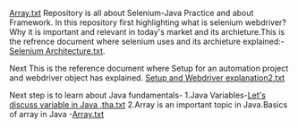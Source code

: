 [Array.txt](https://github.com/user-attachments/files/17228319/Array.txt)
Repository is all about Selenium-Java Practice and about Framework.
In this repository first highlighting what is selenium webdriver?Why it is important and relevant in today's market and its archieture.This is the refrence document where selenium uses and its archieture explained:-
[Selenium Architecture.txt](https://github.com/user-attachments/files/17173130/Selenium.Architecture.txt).

Next This is the reference document where Setup for an automation project and webdriver object has explained.
[Setup and Webdriver explanation2.txt](https://github.com/user-attachments/files/17179394/Setup.and.Webdriver.explanation2.txt)

Next step is to learn about Java fundamentals-
1.Java Variables-[Let's discuss variable in Java ,tha.txt](https://github.com/user-attachments/files/17228225/Let.s.discuss.variable.in.Java.tha.txt)
2.Array is an important topic in Java.Basics of array in Java -[Array.txt](https://github.com/user-attachments/files/17228328/Array.txt)
